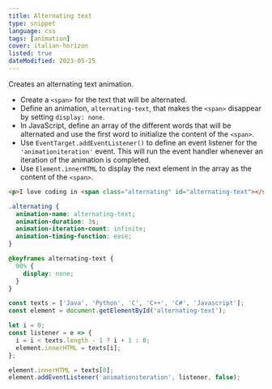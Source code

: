 ```yaml
---
title: Alternating text
type: snippet
language: css
tags: [animation]
cover: italian-horizon
listed: true
dateModified: 2023-05-25
---
```


Creates an alternating text animation.

- Create a `<span>` for the text that will be alternated.
- Define an animation, `alternating-text`, that makes the `<span>` disappear by setting `display: none`.
- In JavaScript, define an array of the different words that will be alternated and use the first word to initialize the content of the `<span>`.
- Use `EventTarget.addEventListener()` to define an event listener for the `'animationiteration'` event. This will run the event handler whenever an iteration of the animation is completed.
- Use `Element.innerHTML` to display the next element in the array as the content of the `<span>`.

```html
<p>I love coding in <span class="alternating" id="alternating-text"></span>.</p>
```

```css
.alternating {
  animation-name: alternating-text;
  animation-duration: 3s;
  animation-iteration-count: infinite;
  animation-timing-function: ease;
}

@keyframes alternating-text {
  90% {
    display: none;
  }
}
```

```js
const texts = ['Java', 'Python', 'C', 'C++', 'C#', 'Javascript'];
const element = document.getElementById('alternating-text');

let i = 0;
const listener = e => {
  i = i < texts.length - 1 ? i + 1 : 0;
  element.innerHTML = texts[i];
};

element.innerHTML = texts[0];
element.addEventListener('animationiteration', listener, false);

```
